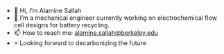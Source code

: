 - 👋 Hi, I’m Alamine Sallah
- 👀 I’m a mechanical engineer currently working on electrochemical flow cell designs for battery recycling.
- 📫 How to reach me: alamine.sallah@berkeley.edu
- ⚡ Looking forward to decarbonizing the future
